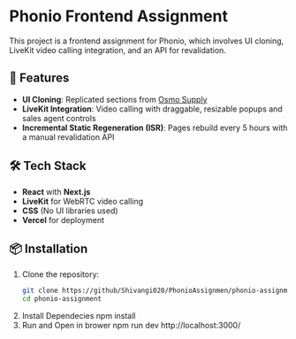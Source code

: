 # Phonio Frontend Assignment

This project is a frontend assignment for Phonio, which involves UI cloning, LiveKit video calling integration, and an API for revalidation.

## 🚀 Features

- **UI Cloning**: Replicated sections from [Osmo Supply](https://www.osmo.supply/)
- **LiveKit Integration**: Video calling with draggable, resizable popups and sales agent controls
- **Incremental Static Regeneration (ISR)**: Pages rebuild every 5 hours with a manual revalidation API

## 🛠 Tech Stack

- **React** with **Next.js**
- **LiveKit** for WebRTC video calling
- **CSS** (No UI libraries used)
- **Vercel** for deployment

## 📦 Installation

1. Clone the repository:
   ```sh
   git clone https://github/Shivangi020/PhonioAssignmen/phonio-assignment.git
   cd phonio-assignment
2. Install Dependecies
    npm install
3. Run and Open in brower 
   npm run dev
   http://localhost:3000/
